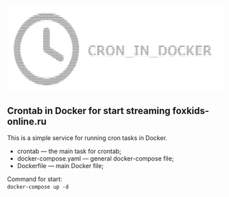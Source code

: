 ![alt text](./logo.png)

## Crontab in Docker for start streaming foxkids-online.ru

This is a simple service for running cron tasks in Docker.  

* crontab — the main task for crontab;
* docker-compose.yaml — general docker-compose file;
* Dockerfile — main Docker file;

Command for start:  
`docker-compose up -d`  